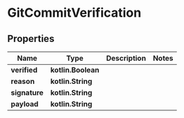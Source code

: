 
# GitCommitVerification

## Properties
Name | Type | Description | Notes
------------ | ------------- | ------------- | -------------
**verified** | **kotlin.Boolean** |  | 
**reason** | **kotlin.String** |  | 
**signature** | **kotlin.String** |  | 
**payload** | **kotlin.String** |  | 



